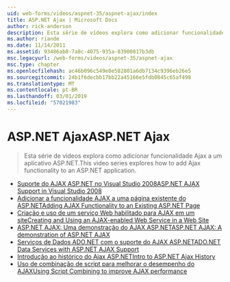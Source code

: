 ```yaml
---
uid: web-forms/videos/aspnet-35/aspnet-ajax/index
title: ASP.NET Ajax | Microsoft Docs
author: rick-anderson
description: Esta série de vídeos explora como adicionar funcionalidade Ajax a um aplicativo ASP.NET.
ms.author: riande
ms.date: 11/14/2011
ms.assetid: 93486ab8-7a8c-4075-935a-83900817b3db
msc.legacyurl: /web-forms/videos/aspnet-35/aspnet-ajax
msc.type: chapter
ms.openlocfilehash: ac46b096c549e0e582801a6db7134c9396eb26e5
ms.sourcegitcommit: 24b1f6decbb17bb22a45166e5fdb0845c65af498
ms.translationtype: MT
ms.contentlocale: pt-BR
ms.lasthandoff: 03/01/2019
ms.locfileid: "57021983"
---
```

<a name="aspnet-ajax"></a><span data-ttu-id="667e9-103">ASP.NET Ajax</span><span class="sxs-lookup"><span data-stu-id="667e9-103">ASP.NET Ajax</span></span>
====================
> <span data-ttu-id="667e9-104">Esta série de vídeos explora como adicionar funcionalidade Ajax a um aplicativo ASP.NET.</span><span class="sxs-lookup"><span data-stu-id="667e9-104">This video series explores how to add Ajax functionality to an ASP.NET application.</span></span>


- [<span data-ttu-id="667e9-105">Suporte do AJAX ASP.NET no Visual Studio 2008</span><span class="sxs-lookup"><span data-stu-id="667e9-105">ASP.NET AJAX Support in Visual Studio 2008</span></span>](aspnet-ajax-support-in-visual-studio-2008.md)
- [<span data-ttu-id="667e9-106">Adicionar a funcionalidade AJAX a uma página existente do ASP.NET</span><span class="sxs-lookup"><span data-stu-id="667e9-106">Adding AJAX Functionality to an Existing ASP.NET Page</span></span>](adding-ajax-functionality-to-an-existing-aspnet-page.md)
- [<span data-ttu-id="667e9-107">Criação e uso de um serviço Web habilitado para AJAX em um site</span><span class="sxs-lookup"><span data-stu-id="667e9-107">Creating and Using an AJAX-enabled Web Service in a Web Site</span></span>](creating-and-using-an-ajax-enabled-web-service-in-a-web-site.md)
- [<span data-ttu-id="667e9-108">ASP.NET AJAX: Uma demonstração do AJAX ASP.NET</span><span class="sxs-lookup"><span data-stu-id="667e9-108">ASP.NET AJAX: A demonstration of ASP.NET AJAX</span></span>](aspnet-ajax-a-demonstration-of-aspnet-ajax.md)
- [<span data-ttu-id="667e9-109">Serviços de Dados ADO.NET com o suporte do AJAX ASP.NET</span><span class="sxs-lookup"><span data-stu-id="667e9-109">ADO.NET Data Services with ASP.NET AJAX Support</span></span>](adonet-data-services-with-aspnet-ajax-support.md)
- [<span data-ttu-id="667e9-110">Introdução ao histórico do Ajax ASP.NET</span><span class="sxs-lookup"><span data-stu-id="667e9-110">Intro to ASP.NET Ajax History</span></span>](introduction-to-aspnet-ajax-history.md)
- [<span data-ttu-id="667e9-111">Uso de combinação de script para melhorar o desempenho do AJAX</span><span class="sxs-lookup"><span data-stu-id="667e9-111">Using Script Combining to improve AJAX performance</span></span>](using-script-combining-to-improve-ajax-performance.md)
